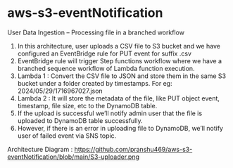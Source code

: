 # aws-s3-eventNotification

User Data Ingestion – Processing file in a branched workflow

1.	In this architecture, user uploads a CSV file to S3 bucket and we have configured an EventBridge rule for PUT event for suffix .csv
2.	EventBridge rule will trigger Step functions workflow where we have a branched sequence workflow of Lambda function execution.
3.	Lambda 1 : Convert the CSV file to JSON and store them in the same S3 bucket under a folder created by timestamps. For eg: 2024/05/29/1716967027.json
4.	Lambda 2 : It will store the metadata of the file, like PUT object event, timestamp, file size, etc to the DynamoDB table.
5.	If the upload is successful we’ll notify admin user that the file is uploaded to DynamoDB table successfully.
6.	However, if there is an error in uploading file to DynamoDB, we’ll notify user of failed event via SNS topic.

Architecture Diagram : https://github.com/pranshu469/aws-s3-eventNotification/blob/main/S3-uploader.png


 
